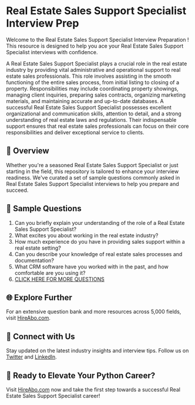 # Real Estate Sales Support Specialist Interview Prep

Welcome to the Real Estate Sales Support Specialist Interview Preparation ! This resource is designed to help you ace your Real Estate Sales Support Specialist interviews with confidence.

A Real Estate Sales Support Specialist plays a crucial role in the real estate industry by providing vital administrative and operational support to real estate sales professionals. This role involves assisting in the smooth functioning of the entire sales process, from initial listing to closing of a property. Responsibilities may include coordinating property showings, managing client inquiries, preparing sales contracts, organizing marketing materials, and maintaining accurate and up-to-date databases. A successful Real Estate Sales Support Specialist possesses excellent organizational and communication skills, attention to detail, and a strong understanding of real estate laws and regulations. Their indispensable support ensures that real estate sales professionals can focus on their core responsibilities and deliver exceptional service to clients.

## 🚀 Overview

Whether you're a seasoned Real Estate Sales Support Specialist or just starting in the field, this repository is tailored to enhance your interview readiness. We've curated a set of sample questions commonly asked in Real Estate Sales Support Specialist interviews to help you prepare and succeed.

## 📝 Sample Questions

1. Can you briefly explain your understanding of the role of a Real Estate Sales Support Specialist?
2. What excites you about working in the real estate industry?
3. How much experience do you have in providing sales support within a real estate setting?
4. Can you describe your knowledge of real estate sales processes and documentation?
5. What CRM software have you worked with in the past, and how comfortable are you using it?
6. [CLICK HERE FOR MORE QUESTIONS](https://hireabo.com/job/21_0_40/Real%20Estate%20Sales%20Support%20Specialist)

## 🌐 Explore Further

For an extensive question bank and more resources across 5,000 fields, visit [HireAbo.com](https://www.hireabo.com).

## 📱 Connect with Us

Stay updated on the latest industry insights and interview tips. Follow us on [Twitter](https://twitter.com/hireabo) and [LinkedIn](https://www.linkedin.com/in/hire-abo-3609972a8/).

## 🚀 Ready to Elevate Your Python Career?

Visit [HireAbo.com](https://www.hireabo.com) now and take the first step towards a successful Real Estate Sales Support Specialist career!